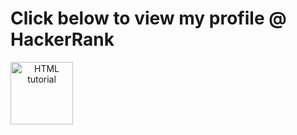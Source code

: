 <!DOCTYPE html>
<html>
<body>

<h1>Click below to view my profile @ HackerRank</h1>

<p></p>

 <a align="center" href="https://www.hackerrank.com/Manoj_Suresh?hr_r=1"><img src="https://camo.githubusercontent.com/49e713e1463692beaff7b552eb60511454485659f6131286eeab9db84e91840a/68747470733a2f2f69302e77702e636f6d2f6772616473696e67616d65732e636f6d2f77702d636f6e74656e742f75706c6f6164732f323031362f30352f3835363737315f3636383232343035333139373834315f313934333639393030395f6f2e706e67" alt="HTML tutorial" style="width:100px;height:100px;"></a>

</body>
</html>
